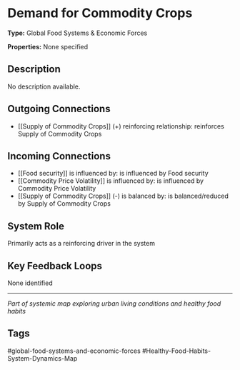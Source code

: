 # Demand for Commodity Crops

**Type:** Global Food Systems & Economic Forces

**Properties:** None specified

## Description
No description available.

## Outgoing Connections
- [[Supply of Commodity Crops]] (+) reinforcing relationship: reinforces Supply of Commodity Crops

## Incoming Connections
- [[Food security]] is influenced by: is influenced by Food security
- [[Commodity Price Volatility]] is influenced by: is influenced by Commodity Price Volatility
- [[Supply of Commodity Crops]] (-) is balanced by: is balanced/reduced by Supply of Commodity Crops

## System Role
Primarily acts as a reinforcing driver in the system

## Key Feedback Loops
None identified

---
*Part of systemic map exploring urban living conditions and healthy food habits*

## Tags
#global-food-systems-and-economic-forces #Healthy-Food-Habits-System-Dynamics-Map
